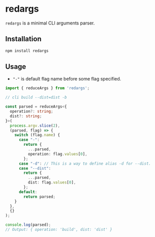 # redargs

`redargs` is a minimal CLI arguments parser.

## Installation

```bash
npm install redargs
```

## Usage

- `"-"` is default flag name before some flag specified.

```typescript
import { reduceArgs } from 'redargs';

// cli build --dist=dist -b

const parsed = reduceArgs<{
  operation?: string;
  dist?: string;
}>(
  process.argv.slice(2),
  (parsed, flag) => {
    switch (flag.name) {
      case "-":
        return {
          ...parsed,
          operation: flag.values[0],
        };
      case "-d": // This is a way to define alias -d for --dist.
      case "--dist":
        return {
          ...parsed,
          dist: flag.values[0],
        };
      default:
        return parsed;
    }
  },
  {}
);

console.log(parsed);
// Output: { operation: 'build', dist: 'dist' }
```
